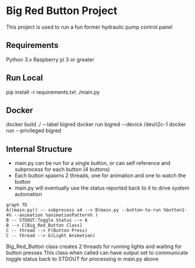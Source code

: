 # Big Red Button Project

This project is used to run a fun former hydraulic pump control panel

## Requirements
Python 3.x
Raspberry pi 3 or greater

## Run Local
pip install -r requirements.txt
./main.py

## Docker

docker build ./ --label bigred
docker run bigred --device /dev/i2c-1
docker run --privileged bigred


## Internal Structure
 - main.py can be run for a single button, or can self reference and subprocess for each button (4 buttons)
 - Each button spawns 2 threads, one for animation and one to watch the button
 - main.py will eventually use the status reported back to it to drive system automation

```mermaid
graph TD
A((main.py)) -- subprocess x4 --> B(main.py --button-to-run %button1-4% --animation %animationPattern% )
B -- STDOUT:Toggle Status --> A
B --> C[Big_Red_Button Class]
C -- thread --> F(Button Press)
C -- thread --> G(Light Animation)
```
Big_Red_Button class creates 2 threads for running lights and waiting for button presses
This class when called can have output set to communicate toggle status back to STDOUT for processing in main.py above